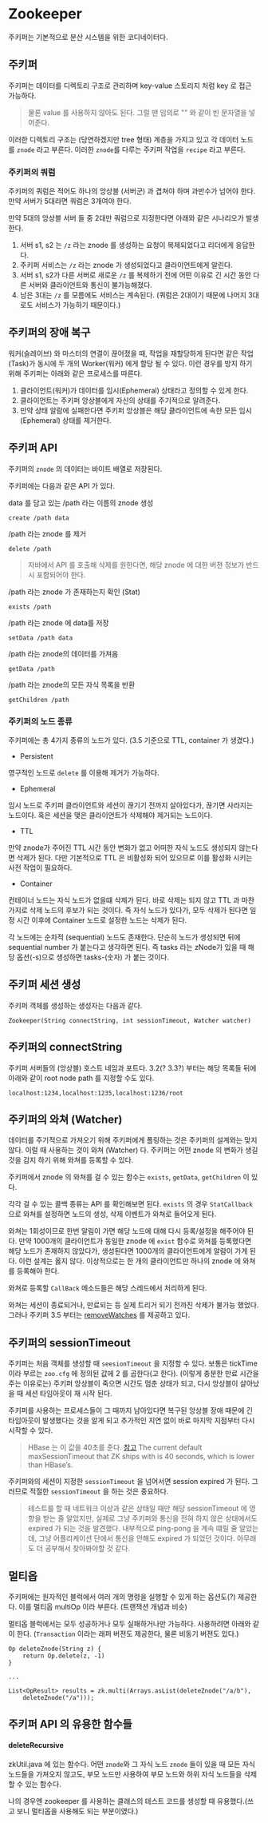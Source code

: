 # Zookeeper
주키퍼는 기본적으로 분산 시스템을 위한 코디네이터다.

## 주키퍼
주키퍼는 데이터를 디렉토리 구조로 관리하며 key-value 스토리지 처럼 key 로 접근 가능하다.

> 물론 value 를 사용하지 않아도 된다. 그럴 땐 임의로 "" 와 같이 빈 문자열을 넣어준다.

이러한 디렉토리 구조는 (당연하겠지만 tree 형태) 계층을 가지고 있고 각 데이터 노드를 `znode` 라고 부른다. 이러한 `znode`를 다루는 주키퍼 작업을 `recipe` 라고 부른다.

### 주키퍼의 쿼럼
주키퍼의 쿼럼은 적어도 하나의 앙상블 (서버군) 과 겹쳐야 하며 과반수가 넘어야 한다. 만약 서버가 5대라면 쿼럼은 3개여야 한다.

만약 5대의 앙상블 서버 들 중 2대만 쿼럼으로 지정한다면 아래와 같은 시나리오가 발생한다.

1. 서버 s1, s2 는 `/z` 라는 znode 를 생성하는 요청이 복제되었다고 리더에게 응답한다.
2. 주키퍼 서비스는 `/z` 라는 znode 가 생성되었다고 클라이언트에게 알린다.
3. 서버 s1, s2가 다른 서버로 새로운 `/z` 를 복제하기 전에 어떤 이유로 긴 시간 동안 다른 서버와 클라이언트와 통신이 불가능해졌다.
4. 남은 3대는 `/z` 를 모름에도 서비스는 계속된다. (쿼럼은 2대이기 때문에 나머지 3대로도 서비스가 가능하기 때문이다.)

## 주키퍼의 장애 복구
워커(슬레이브) 와 마스터의 연결이 끊어졌을 때, 작업을 재할당하게 된다면 같은 작업(Task)가 동시에 두 개의 Worker(워커) 에게 할당 될 수 있다. 이런 경우를 방지 하기 위해 주키퍼는 아래와 같은 프로세스를 따른다.

1. 클라이언트(워커)가 데이터를 임시(Ephemeral) 상태라고 정의할 수 있게 한다.
2. 클라이언트는 주키퍼 앙상블에게 자신의 상태를 주기적으로 알려준다.
3. 만약 상태 알람에 실패한다면 주키퍼 앙상블은 해당 클라이언트에 속한 모든 임시(Ephemeral) 상태를 제거한다.


## 주키퍼 API
주키퍼의 `znode` 의 데이터는 바이트 배열로 저장된다.

주키퍼에는 다음과 같은 API 가 있다.

data 를 담고 있는 /path 라는 이름의 znode 생성
```
create /path data
```

/path 라는 znode 를 제거
```
delete /path
```

> 자바에서 API 를 호출해 삭제를 원한다면, 해당 znode 에 대한 버젼 정보가 반드시 포함되어야 한다.

/path 라는 znode 가 존재하는지 확인 (Stat)
```
exists /path
```

/path 라는 znode 에 data를 저장
```
setData /path data
```

/path 라는 znode의 데이터를 가져옴
```
getData /path
```

/path 라는 znode의 모든 자식 목록을 반환
```
getChildren /path
```

### 주키퍼의 노드 종류

주키퍼에는 총 4가지 종류의 노드가 있다. (3.5 기준으로 TTL, container 가 생겼다.)

- Persistent

영구적인 노드로 `delete` 를 이용해 제거가 가능하다.
- Ephemeral

임시 노드로 주키퍼 클라이언트와 세션이 끊기기 전까지 살아있다가, 끊기면 사라지는 노드이다. 혹은 세션을 맺은 클라이언트가 삭제해야 제거되는 노드이다.
- TTL

만약 znode가 주어진 TTL 시간 동안 변화가 없고 어떠한 자식 노드도 생성되지 않는다면 삭제가 된다. 다만 기본적으로 TTL 은 비활성화 되어 있으므로 이를 활성화 시키는 사전 작업이 필요하다.
- Container

컨테이너 노드는 자식 노드가 없을떄 삭제가 된다. 바로 삭제는 되지 않고 TTL 과 마찬가지로 삭제 노드의 후보가 되는 것이다. 즉 자식 노드가 있다가, 모두 삭제가 된다면 일정 시간 이후에 Container 노드로 설정한 노드는 삭제가 된다.

각 노드에는 순차적 (sequential) 노드도 존재한다. 단순히 노드가 생성되면 뒤에 sequential number 가 붙는다고 생각하면 된다. 즉 tasks 라는 zNode가 있을 때 해당 옵션(-s)으로 생성하면 tasks-(숫자) 가 붙는 것이다.

## 주키퍼 세션 생성
주키퍼 객체를 생성하는 생성자는 다음과 같다.

```
Zookeeper(String connectString, int sessionTimeout, Watcher watcher)
```

## 주키퍼의 connectString
주키퍼 서버들의 (앙상블) 호스트 네임과 포트다. 3.2(? 3.3?) 부터는 해당 목록들 뒤에 아래와 같이 root node path 를 지정할 수도 있다.

```
localhost:1234,localhost:1235,localhost:1236/root
```

## 주키퍼의 와쳐 (Watcher)
데이터를 주기적으로 가져오기 위해 주키퍼에게 폴링하는 것은 주키퍼의 설계와는 맞지 않다. 이럴 때 사용하는 것이 와쳐 (Watcher) 다. 주키퍼는 어떤 znode 의 변화가 생길 것을 감지 하기 위해 와쳐를 등록할 수 있다.

주키퍼에서 znode 의 와쳐를 걸 수 있는 함수는 `exists`, `getData`, `getChildren` 이 있다.

각각 걸 수 있는 콜백 종류는 API 를 확인해보면 된다. `exists` 의 경우 `StatCallback` 으로 와쳐를 설정하면 노드의 생성, 삭제 이벤트가 와쳐로 들어오게 된다.

와쳐는 1회성이므로 한번 알림이 가면 해당 노드에 대해 다시 등록/설정을 해주어야 된다. 만약 1000개의 클라이언트가 동일한 znode 에 `exist` 함수로 와쳐를 등록했다면 해당 노드가 존재하지 않았다가, 생성된다면 1000개의 클라이언트에게 알람이 가게 된다. 이런 설계는 옳지 않다. 이상적으로는 한 개의 클라이언트만 하나의 znode 에 와쳐를 등록해야 한다.

와쳐로 등록할 `CallBack` 메소드들은 해당 스레드에서 처리하게 된다.

와쳐는 세션이 종료되거나, 만료되는 등 실제 트리거 되기 전까진 삭제가 불가능 했었다. 그러나 주키퍼 3.5 부터는 [removeWatches](https://zookeeper.apache.org/doc/r3.5.0-alpha/api/org/apache/zookeeper/ZooKeeper.html#removeWatches) 를 제공하고 있다.

## 주키퍼의 sessionTimeout
주키퍼는 처음 객체를 생성할 때 `seesionTimeout` 을 지정할 수 있다. 보통은 tickTime 이라 부르는 `zoo.cfg` 에 정의된 값에 2 를 곱한다(고 한다). (이렇게 충분한 만료 시간을 주는 이유로는) 주키퍼 앙상블이 죽으면 시간도 멈춘 상태가 되고, 다시 앙상블이 살아났을 때 세션 타임아웃이 재 시작 된다.

주키퍼를 사용하는 프로세스들이 그 때까지 남아있다면 복구된 앙상블 장애 때문에 긴 타임아웃이 발생했다는 것을 알게 되고 추가적인 지연 없이 바로 마지막 지점부터 다시 시작할 수 있다.

> HBase 는 이 값을 40초를 준다. [참고](https://hbase.apache.org/book.html#important_configurations) The current default maxSessionTimeout that ZK ships with is 40 seconds, which is lower than HBase’s.

주키퍼와의 세션이 지정한 `sessionTimeout` 을 넘어서면 session expired 가 된다. 그러므로 적절한 `sessionTimeout` 을 하는 것은 중요하다.

> 테스트를 할 때 네트워크 이상과 같은 상태일 때만 해당 sessionTimeout 에 영향을 받는 줄 알았지만, 실제로 그냥 주키퍼와 통신을 전혀 하지 않은 상태에서도 expired 가 되는 것을 발견했다. 내부적으로 ping-pong 을 계속 떄릴 줄 알았는데, 그냥 어플리케이션 단에서 통신을 안해도 expired 가 되었던 것이다. 아무래도 더 공부해서 찾아봐야할 것 같다.

## 멀티옵
주키퍼에는 원자적인 블럭에서 여러 개의 명령을 실행할 수 있게 하는 옵션도(?) 제공한다.
이를 멀티옵 multiOp 이라 부른다. (트랜잭션 개념과 비슷)

멀티옵 블럭에서는 모두 성공하거나 모두 실패하거나만 가능하다. 사용하려면 아래와 같이 한다.
(`Transaction` 이라는 래퍼 버젼도 제공한다, 물론 비동기 버젼도 있다.)

```
Op deleteZnode(String z) {
    return Op.delete(z, -1)
}

...

List<OpResult> results = zk.multi(Arrays.asList(deleteZnode("/a/b"),
    deleteZnode("/a")));
```

## 주키퍼 API 의 유용한 함수들

#### deleteRecursive

zkUtil.java 에 있는 함수다. 어떤 `znode`와 그 자식 노드 `znode` 들이 있을 때 모든 자식 노드들을 가져오지 않고도, 부모 노드만 사용하여 부모 노드와 하위 자식 노드들을 삭제할 수 있는 함수다.

나의 경우엔 zookeeper 를 사용하는 클래스의 테스트 코드를 생성할 때 유용했다.(쓰고 보니 멀티옵을 사용해도 되는 부분이였다.)
